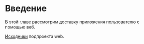# Введение

В этой главе рассмотрим доставку приложения пользователю с помощью веб.

[Исходники](https://github.com/darkleaf/publicator/tree/master/web)
подпроекта web.
